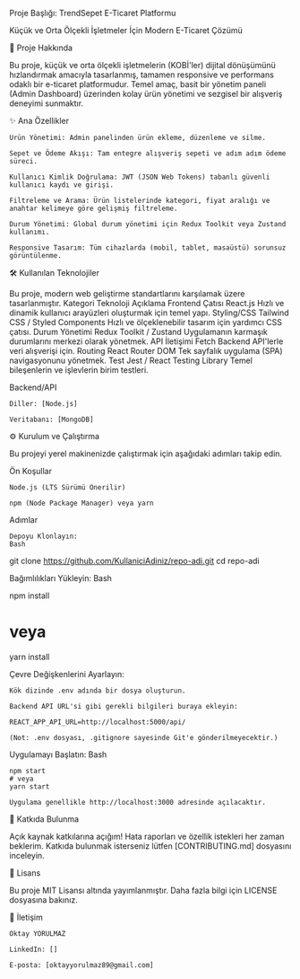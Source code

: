 Proje Başlığı: TrendSepet E-Ticaret Platformu

Küçük ve Orta Ölçekli İşletmeler İçin Modern E-Ticaret Çözümü


🚀 Proje Hakkında

Bu proje, küçük ve orta ölçekli işletmelerin (KOBİ'ler) dijital dönüşümünü hızlandırmak amacıyla tasarlanmış, tamamen responsive ve performans odaklı bir e-ticaret platformudur. Temel amaç, basit bir yönetim paneli (Admin Dashboard) üzerinden kolay ürün yönetimi ve sezgisel bir alışveriş deneyimi sunmaktır.

✨ Ana Özellikler

    Ürün Yönetimi: Admin panelinden ürün ekleme, düzenleme ve silme.

    Sepet ve Ödeme Akışı: Tam entegre alışveriş sepeti ve adım adım ödeme süreci.

    Kullanıcı Kimlik Doğrulama: JWT (JSON Web Tokens) tabanlı güvenli kullanıcı kaydı ve girişi.

    Filtreleme ve Arama: Ürün listelerinde kategori, fiyat aralığı ve anahtar kelimeye göre gelişmiş filtreleme.

    Durum Yönetimi: Global durum yönetimi için Redux Toolkit veya Zustand kullanımı.

    Responsive Tasarım: Tüm cihazlarda (mobil, tablet, masaüstü) sorunsuz görüntülenme.

🛠 Kullanılan Teknolojiler

Bu proje, modern web geliştirme standartlarını karşılamak üzere tasarlanmıştır.
Kategori	Teknoloji	Açıklama
Frontend Çatısı	React.js	Hızlı ve dinamik kullanıcı arayüzleri oluşturmak için temel yapı.
Styling/CSS	Tailwind CSS / Styled Components	Hızlı ve ölçeklenebilir tasarım için yardımcı CSS çatısı.
Durum Yönetimi	Redux Toolkit / Zustand	Uygulamanın karmaşık durumlarını merkezi olarak yönetmek.
API İletişimi	Fetch	Backend API'lerle veri alışverişi için.
Routing	React Router DOM	Tek sayfalık uygulama (SPA) navigasyonunu yönetmek.
Test	Jest / React Testing Library	Temel bileşenlerin ve işlevlerin birim testleri.

Backend/API 

    Diller: [Node.js]

    Veritabanı: [MongoDB]

⚙️ Kurulum ve Çalıştırma

Bu projeyi yerel makinenizde çalıştırmak için aşağıdaki adımları takip edin.

Ön Koşullar

    Node.js (LTS Sürümü Önerilir)

    npm (Node Package Manager) veya yarn

Adımlar

    Depoyu Klonlayın:
    Bash

git clone https://github.com/KullaniciAdiniz/repo-adi.git
cd repo-adi

Bağımlılıkları Yükleyin:
Bash

npm install
# veya
yarn install

Çevre Değişkenlerini Ayarlayın:

    Kök dizinde .env adında bir dosya oluşturun.

    Backend API URL'si gibi gerekli bilgileri buraya ekleyin:

    REACT_APP_API_URL=http://localhost:5000/api/

    (Not: .env dosyası, .gitignore sayesinde Git'e gönderilmeyecektir.)

Uygulamayı Başlatın:
Bash

    npm start
    # veya
    yarn start

    Uygulama genellikle http://localhost:3000 adresinde açılacaktır.

🤝 Katkıda Bulunma

Açık kaynak katkılarına açığım! Hata raporları ve özellik istekleri her zaman beklerim. Katkıda bulunmak isterseniz lütfen [CONTRIBUTING.md] dosyasını inceleyin.

📜 Lisans

Bu proje MIT Lisansı altında yayımlanmıştır. Daha fazla bilgi için LICENSE dosyasına bakınız.

👤 İletişim

    Oktay YORULMAZ

    LinkedIn: []

    E-posta: [oktayyorulmaz89@gmail.com]
